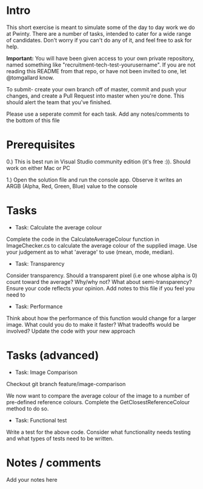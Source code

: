 ﻿# Intro

This short exercise is meant to simulate some of the day to day work we do at Pwinty. There are a number of tasks, intended to cater for a wide range of candidates. Don't worry if you can't do any of it, and feel free to ask for help.

**Important:** You will have been given access to your own private repository, named something like "recruitment-tech-test-yourusername". If you are not reading this README from that repo, or have not been invited to one, let @tomgallard know. 

To submit- create your own branch off of master, commit and push your changes, and create a Pull Request into master when you're done. This should alert the team that you've finished.

Please use a seperate commit for each task. Add any notes/comments to the bottom of this file

# Prerequisites

0.) This is best run in Visual Studio community edition (it's free :)). Should work on either Mac or PC

1.) Open the solution file and run the console app. Observe it writes an ARGB (Alpha, Red, Green, Blue) value to the console

# Tasks

- Task: Calculate the average colour

Complete the code in the CalculateAverageColour function in ImageChecker.cs to calculate the average colour of the supplied image. Use your judgement as to what 'average' to use (mean, mode, median).

- Task: Transparency

Consider transparency. Should a transparent pixel (i.e one whose alpha is 0) count toward the average? Why/why not? What about semi-transparency? Ensure your code reflects your opinion. Add notes to this file if you feel you need to

- Task: Performance

Think about how the performance of this function would change for a larger image. What could you do to make it faster? What 
tradeoffs would be involved? Update the code with your new approach

# Tasks (advanced)

- Task: Image Comparison

Checkout git branch feature/image-comparison

We now want to compare the average colour of the image to a number of pre-defined reference colours. Complete the GetClosestReferenceColour method to do so.

- Task: Functional test

Write a test for the above code. Consider what functionality needs testing and what types of tests need to be written.

# Notes / comments

Add your notes here

